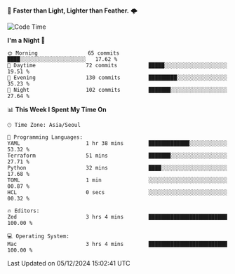 :rocket: **Faster than Light, Lighter than Feather.** 🌩️


<!--START_SECTION:waka-->
![Code Time](http://img.shields.io/badge/Code%20Time-627%20hrs%2016%20mins-blue)

**I'm a Night 🦉** 

```text
🌞 Morning                65 commits          ████░░░░░░░░░░░░░░░░░░░░░   17.62 % 
🌆 Daytime                72 commits          █████░░░░░░░░░░░░░░░░░░░░   19.51 % 
🌃 Evening                130 commits         █████████░░░░░░░░░░░░░░░░   35.23 % 
🌙 Night                  102 commits         ███████░░░░░░░░░░░░░░░░░░   27.64 % 
```


📊 **This Week I Spent My Time On** 

```text
🕑︎ Time Zone: Asia/Seoul

💬 Programming Languages: 
YAML                     1 hr 38 mins        █████████████░░░░░░░░░░░░   53.32 % 
Terraform                51 mins             ███████░░░░░░░░░░░░░░░░░░   27.71 % 
Python                   32 mins             ████░░░░░░░░░░░░░░░░░░░░░   17.68 % 
TOML                     1 min               ░░░░░░░░░░░░░░░░░░░░░░░░░   00.87 % 
HCL                      0 secs              ░░░░░░░░░░░░░░░░░░░░░░░░░   00.32 % 

🔥 Editors: 
Zed                      3 hrs 4 mins        █████████████████████████   100.00 % 

💻 Operating System: 
Mac                      3 hrs 4 mins        █████████████████████████   100.00 % 
```


 Last Updated on 05/12/2024 15:02:41 UTC
<!--END_SECTION:waka-->
